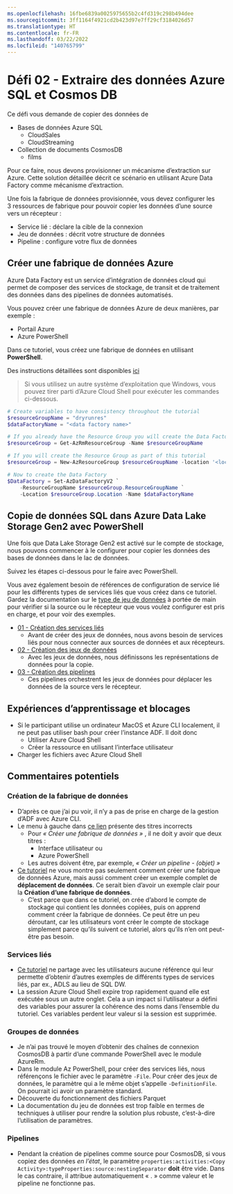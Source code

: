 ```yaml
---
ms.openlocfilehash: 16fbe6839a0025975655b2c4fd319c298b494dee
ms.sourcegitcommit: 3ff1164f4921cd2b423d97e7ff29cf3184026d57
ms.translationtype: HT
ms.contentlocale: fr-FR
ms.lasthandoff: 03/22/2022
ms.locfileid: "140765799"
---
```

# <a name="challenge-02---extract-data-from-azure-sql-and-cosmos-db"></a>Défi 02 - Extraire des données Azure SQL et Cosmos DB

Ce défi vous demande de copier des données de

- Bases de données Azure SQL
    - CloudSales
    - CloudStreaming
- Collection de documents CosmosDB
    - films

Pour ce faire, nous devons provisionner un mécanisme d’extraction sur Azure. Cette solution détaillée décrit ce scénario en utilisant Azure Data Factory comme mécanisme d’extraction.

Une fois la fabrique de données provisionnée, vous devez configurer les 3 ressources de fabrique pour pouvoir copier les données d’une source vers un récepteur :

- Service lié : déclare la cible de la connexion
- Jeu de données : décrit votre structure de données
- Pipeline : configure votre flux de données

## <a name="create-an-azure-data-factory"></a>Créer une fabrique de données Azure

Azure Data Factory est un service d’intégration de données cloud qui permet de composer des services de stockage, de transit et de traitement des données dans des pipelines de données automatisés.

Vous pouvez créer une fabrique de données Azure de deux manières, par exemple :

- Portail Azure
- Azure PowerShell

Dans ce tutoriel, vous créez une fabrique de données en utilisant **PowerShell**.

Des instructions détaillées sont disponibles [ici](https://docs.microsoft.com/fr-fr/azure/data-factory/quickstart-create-data-factory-powershell)

> Si vous utilisez un autre système d’exploitation que Windows, vous pouvez tirer parti d’Azure Cloud Shell pour exécuter les commandes ci-dessous.

```powershell
# Create variables to have consistency throughout the tutorial
$resourceGroupName = "dryrunres"
$dataFactoryName = "<data factory name>"

# If you already have the Resource Group you will create the Data Factory in
$resourceGroup = Get-AzRmResourceGroup -Name $resourceGroupName

# If you will create the Resource Group as part of this tutorial
$resourceGroup = New-AzResourceGroup $resourceGroupName -location '<location>'

# Now to create the Data Factory
$DataFactory = Set-AzDataFactoryV2 `
    -ResourceGroupName $resourceGroup.ResourceGroupName `
    -Location $resourceGroup.Location -Name $dataFactoryName
```

## <a name="copying-sql-data-into-azure-data-lake-storage-gen2-using-powershell"></a>Copie de données SQL dans Azure Data Lake Storage Gen2 avec PowerShell

Une fois que Data Lake Storage Gen2 est activé sur le compte de stockage, nous pouvons commencer à le configurer pour copier les données des bases de données dans le lac de données.

Suivez les étapes ci-dessous pour le faire avec PowerShell.

Vous avez également besoin de références de configuration de service lié pour les différents types de services liés que vous créez dans ce tutoriel.
Gardez la documentation sur le [type de jeu de données](https://docs.microsoft.com/fr-fr/azure/data-factory/concepts-datasets-linked-services#dataset-type) à portée de main pour vérifier si la source ou le récepteur que vous voulez configurer est pris en charge, et pour voir des exemples.

- [01 - Création des services liés](challenge-02/creating-linked-services.md)
    - Avant de créer des jeux de données, nous avons besoin de services liés pour nous connecter aux sources de données et aux récepteurs.
- [02 - Création des jeux de données](challenge-02/creating-datasets.md)
    - Avec les jeux de données, nous définissons les représentations de données pour la copie.
- [03 - Création des pipelines](challenge-02/creating-pipelines.md)
    - Ces pipelines orchestrent les jeux de données pour déplacer les données de la source vers le récepteur.

## <a name="learning-experiences-and-road-blocks"></a>Expériences d’apprentissage et blocages

- Si le participant utilise un ordinateur MacOS et Azure CLI localement, il ne peut pas utiliser bash pour créer l’instance ADF. Il doit donc
    - Utiliser Azure Cloud Shell
    - Créer la ressource en utilisant l’interface utilisateur
- Charger les fichiers avec Azure Cloud Shell

## <a name="potential-feedbacks"></a>Commentaires potentiels

### <a name="data-factory-creation"></a>Création de la fabrique de données

- D’après ce que j’ai pu voir, il n’y a pas de prise en charge de la gestion d’ADF avec Azure CLI.
- Le menu à gauche dans [ce lien](https://docs.microsoft.com/fr-fr/azure/data-factory/#5-minute-quickstarts) présente des titres incorrects
    - Pour _« Créer une fabrique de données »_ , il ne doit y avoir que deux titres :
        - Interface utilisateur ou
        - Azure PowerShell
    - Les autres doivent être, par exemple, _« Créer un pipeline - (objet) »_
- [Ce tutoriel](https://docs.microsoft.com/fr-fr/azure/data-factory/quickstart-create-data-factory-powershell) ne vous montre pas seulement comment créer une fabrique de données Azure, mais aussi comment créer un exemple complet de **déplacement de données**. Ce serait bien d’avoir un exemple clair pour la **Création d’une fabrique de données**.
    - C’est parce que dans ce tutoriel, on crée d’abord le compte de stockage qui contient les données copiées, puis on apprend comment créer la fabrique de données. Ce peut être un peu déroutant, car les utilisateurs vont créer le compte de stockage simplement parce qu’ils suivent ce tutoriel, alors qu’ils n’en ont peut-être pas besoin.

### <a name="linked-services"></a>Services liés

- [Ce tutoriel](https://docs.microsoft.com/fr-fr/azure/data-factory/tutorial-bulk-copy) ne partage avec les utilisateurs aucune référence qui leur permette d’obtenir d’autres exemples de différents types de services liés, par ex., ADLS au lieu de SQL DW.
- La session Azure Cloud Shell expire trop rapidement quand elle est exécutée sous un autre onglet. Cela a un impact si l’utilisateur a défini des variables pour assurer la cohérence des noms dans l’ensemble du tutoriel. Ces variables perdent leur valeur si la session est supprimée.

### <a name="datasets"></a>Groupes de données

- Je n’ai pas trouvé le moyen d’obtenir des chaînes de connexion CosmosDB à partir d’une commande PowerShell avec le module AzureRm.
- Dans le module Az PowerShell, pour créer des services liés, nous référençons le fichier avec le paramètre `-File`. Pour créer des jeux de données, le paramètre qui a le même objet s’appelle `-DefinitionFile`. On pourrait ici avoir un paramètre standard.
- Découverte du fonctionnement des fichiers Parquet
- La documentation du jeu de données est trop faible en termes de techniques à utiliser pour rendre la solution plus robuste, c’est-à-dire l’utilisation de paramètres.

### <a name="pipelines"></a>Pipelines

- Pendant la création de pipelines comme source pour CosmosDB, si vous copiez des données *en l’état*, le paramètre `properties:activities:<Copy Activity>:typeProperties:source:nestingSeparator`
**doit** être vide. Dans le cas contraire, il attribue automatiquement « . » comme valeur et le pipeline ne fonctionne pas.
